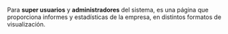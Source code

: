 Para **super usuarios** y **administradores** del sistema, es una página que proporciona informes y estadísticas de la empresa, en distintos formatos de visualización.